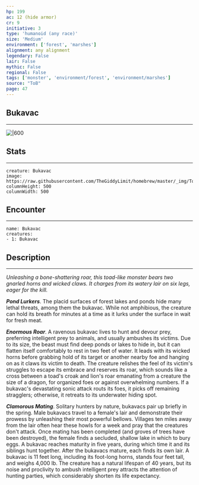 ```yaml
---
hp: 199
ac: 12 (hide armor)
cr: 9
initiative: 3
type: 'humanoid (any race)'    
size: 'Medium'
environment: ['forest', 'marshes']
alignment: any alignment
legendary: False
lair: False
mythic: False
regional: False
tags: ['monster', 'environment/forest', 'environment/marshes']
source: "ToB"
page: 47
---
```


## Bukavac
---

![|600](https://raw.githubusercontent.com/TheGiddyLimit/homebrew/master/_img/ToB/Bukavac.webp)

## Stats
---

```statblock
creature: Bukavac
image: https://raw.githubusercontent.com/TheGiddyLimit/homebrew/master/_img/ToB/token/Bukavac.png
columnHeight: 500
columnWidth: 500
```

## Encounter
---

```encounter-table
name: Bukavac
creatures:
- 1: Bukavac
```

## Description
---
_Unleashing a bone-shattering roar, this toad-like monster bears two gnarled horns and wicked claws. It charges from its watery lair on six legs, eager for the kill._

**_Pond Lurkers_**. The placid surfaces of forest lakes and ponds hide many lethal threats, among them the bukavac. While not amphibious, the creature can hold its breath for minutes at a time as it lurks under the surface in wait for fresh meat.

**_Enormous Roar_**. A ravenous bukavac lives to hunt and devour prey, preferring intelligent prey to animals, and usually ambushes its victims. Due to its size, the beast must find deep ponds or lakes to hide in, but it can flatten itself comfortably to rest in two feet of water. It leads with its wicked horns before grabbing hold of its target or another nearby foe and hanging on as it claws its victim to death. The creature relishes the feel of its victim's struggles to escape its embrace and reserves its roar, which sounds like a cross between a toad's croak and lion's roar emanating from a creature the size of a dragon, for organized foes or against overwhelming numbers. If a bukavac's devastating sonic attack routs its foes, it picks off remaining stragglers; otherwise, it retreats to its underwater hiding spot.

**_Clamorous Mating_**. Solitary hunters by nature, bukavacs pair up briefly in the spring. Male bukavacs travel to a female's lair and demonstrate their prowess by unleashing their most powerful bellows. Villages ten miles away from the lair often hear these howls for a week and pray that the creatures don't attack. Once mating has been completed (and groves of trees have been destroyed), the female finds a secluded, shallow lake in which to bury eggs. A bukavac reaches maturity in five years, during which time it and its siblings hunt together. After the bukavacs mature, each finds its own lair.
A bukavac is 11 feet long, including its foot-long horns, stands four feet tall, and weighs 4,000 lb. The creature has a natural lifespan of 40 years, but its noise and proclivity to ambush intelligent prey attracts the attention of hunting parties, which considerably shorten its life expectancy.






